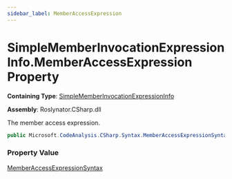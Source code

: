 ```yaml
---
sidebar_label: MemberAccessExpression
---
```


# SimpleMemberInvocationExpressionInfo\.MemberAccessExpression Property

**Containing Type**: [SimpleMemberInvocationExpressionInfo](../index.md)

**Assembly**: Roslynator\.CSharp\.dll

  
The member access expression\.

```csharp
public Microsoft.CodeAnalysis.CSharp.Syntax.MemberAccessExpressionSyntax MemberAccessExpression { get; }
```

### Property Value

[MemberAccessExpressionSyntax](https://docs.microsoft.com/en-us/dotnet/api/microsoft.codeanalysis.csharp.syntax.memberaccessexpressionsyntax)

